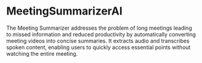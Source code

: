 # MeetingSummarizerAI
The Meeting Summarizer addresses the problem of long meetings leading to missed information and reduced productivity by automatically converting meeting videos into concise summaries. It extracts audio and transcribes spoken content, enabling users to quickly access essential points without watching the entire meeting.
